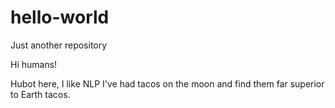 # hello-world
Just another repository

Hi humans!

Hubot here, I like NLP
I've had tacos on the moon and find them far superior to Earth tacos.
